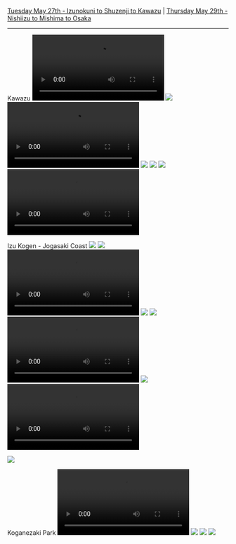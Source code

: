 [Tuesday May 27th - Izunokuni to Shuzenji to Kawazu](Tuesday%20May%2027th%20-%20Izunokuni%20to%20Shuzenji%20to%20Kawazu.md) | [Thursday May 29th - Nishiizu to Mishima to Osaka](Thursday%20May%2029th%20-%20Nishiizu%20to%20Mishima%20to%20Osaka.md)

---

Kawazu
![](IMG_9516.mov)
![](IMG_9517.jpeg)
![](IMG_9520.mov)
![](IMG_9519.jpeg)
![](IMG_9524.jpeg)
![](IMG_9528.jpeg)
![](IMG_9532.mov)


Izu Kogen - Jogasaki Coast
![](IMG_9535.jpeg)
![](IMG_9540.jpeg)
![](IMG_9541.mov)
![](IMG_9544.jpeg)
![](IMG_9550.jpeg)
![](IMG_9553.mov)
![](IMG_9554.jpeg)
![](IMG_9555.mov)

![](IMG_9557.jpeg)


Koganezaki Park
![](IMG_9577.mov)
![](IMG_9579.jpeg)
![](IMG_9582.jpeg)
![](IMG_9584.jpeg)






